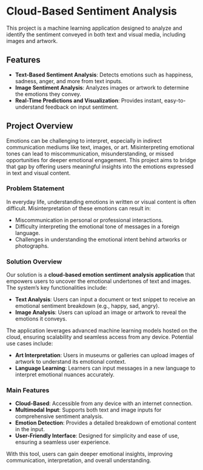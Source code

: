 # Cloud-Based Sentiment Analysis 

This project is a machine learning application designed to analyze and identify the sentiment conveyed in both text and visual media, including images and artwork.

## Features
- **Text-Based Sentiment Analysis**: Detects emotions such as happiness, sadness, anger, and more from text inputs.
- **Image Sentiment Analysis**: Analyzes images or artwork to determine the emotions they convey.
- **Real-Time Predictions and Visualization**: Provides instant, easy-to-understand feedback on input sentiment.

## Project Overview

Emotions can be challenging to interpret, especially in indirect communication mediums like text, images, or art. Misinterpreting emotional tones can lead to miscommunication, misunderstanding, or missed opportunities for deeper emotional engagement. This project aims to bridge that gap by offering users meaningful insights into the emotions expressed in text and visual content.

### Problem Statement

In everyday life, understanding emotions in written or visual content is often difficult. Misinterpretation of these emotions can result in:
- Miscommunication in personal or professional interactions.
- Difficulty interpreting the emotional tone of messages in a foreign language.
- Challenges in understanding the emotional intent behind artworks or photographs.

### Solution Overview

Our solution is a **cloud-based emotion sentiment analysis application** that empowers users to uncover the emotional undertones of text and images. The system’s key functionalities include:
- **Text Analysis**: Users can input a document or text snippet to receive an emotional sentiment breakdown (e.g., happy, sad, angry).
- **Image Analysis**: Users can upload an image or artwork to reveal the emotions it conveys.

The application leverages advanced machine learning models hosted on the cloud, ensuring scalability and seamless access from any device. Potential use cases include:
- **Art Interpretation**: Users in museums or galleries can upload images of artwork to understand its emotional context.
- **Language Learning**: Learners can input messages in a new language to interpret emotional nuances accurately.

### Main Features
- **Cloud-Based**: Accessible from any device with an internet connection.
- **Multimodal Input**: Supports both text and image inputs for comprehensive sentiment analysis.
- **Emotion Detection**: Provides a detailed breakdown of emotional content in the input.
- **User-Friendly Interface**: Designed for simplicity and ease of use, ensuring a seamless user experience.

With this tool, users can gain deeper emotional insights, improving communication, interpretation, and overall understanding.
